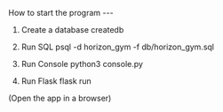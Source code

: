 How to start the program ---


1. Create a database
  createdb

2. Run SQL
  psql -d horizon_gym -f db/horizon_gym.sql
 
3. Run Console
  python3 console.py
  
4. Run Flask
  flask run
  
(Open the app in a browser)

